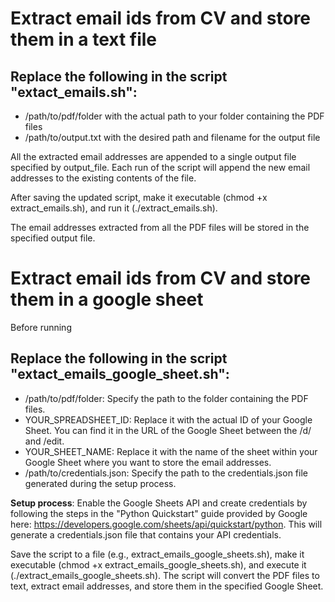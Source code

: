 # Extract email ids from CV and store them in a text file
## Replace the following in the script "extact_emails.sh":
-  /path/to/pdf/folder with the actual path to your folder containing the PDF files
-  /path/to/output.txt with the desired path and filename for the output file

All the extracted email addresses are appended to a single output file specified by output_file. Each run of the script will append the new email addresses to the existing contents of the file.

After saving the updated script, make it executable (chmod +x extract_emails.sh), and run it (./extract_emails.sh). 

The email addresses extracted from all the PDF files will be stored in the specified output file.

# Extract email ids from CV and store them in a google sheet
Before running 
## Replace the following in the script "extact_emails_google_sheet.sh":

- /path/to/pdf/folder: Specify the path to the folder containing the PDF files.
- YOUR_SPREADSHEET_ID: Replace it with the actual ID of your Google Sheet. You can find it in the URL of the Google Sheet between the /d/ and /edit.
- YOUR_SHEET_NAME: Replace it with the name of the sheet within your Google Sheet where you want to store the email addresses.
- /path/to/credentials.json: Specify the path to the credentials.json file generated during the setup process.

**Setup process**: 
Enable the Google Sheets API and create credentials by following the steps in the "Python Quickstart" guide provided by Google here: https://developers.google.com/sheets/api/quickstart/python. This will generate a credentials.json file that contains your API credentials.


Save the script to a file (e.g., extract_emails_google_sheets.sh), make it executable (chmod +x extract_emails_google_sheets.sh), and execute it (./extract_emails_google_sheets.sh). The script will convert the PDF files to text, extract email addresses, and store them in the specified Google Sheet.